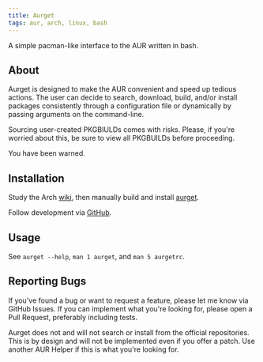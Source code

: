 ```yaml
---
title: Aurget
tags: aur, arch, linux, bash
---
```


A simple pacman-like interface to the AUR written in bash.

## About

Aurget is designed to make the AUR convenient and speed up tedious actions. The
user can decide to search, download, build, and/or install packages consistently
through a configuration file or dynamically by passing arguments on the
command-line.

Sourcing user-created PKGBIULDs comes with risks. Please, if you're worried
about this, be sure to view all PKGBUILDs before proceeding.

You have been warned.

## Installation

Study the Arch [wiki][], then manually build and install [aurget][].

[wiki]: https://wiki.archlinux.org/index.php/AUR
[aurget]: https://aur.archlinux.org/packages/aurget/

Follow development via [GitHub][repo].

[repo]: https://github.com/pbrisbin/aurget

## Usage

See `aurget --help`, `man 1 aurget`, and `man 5 aurgetrc`.

## Reporting Bugs

If you've found a bug or want to request a feature, please let me know via
GitHub Issues. If you can implement what you're looking for, please open a Pull
Request, preferably including tests.

Aurget does not and will not search or install from the official repositories.
This is by design and will not be implemented even if you offer a patch. Use
another AUR Helper if this is what you're looking for.

